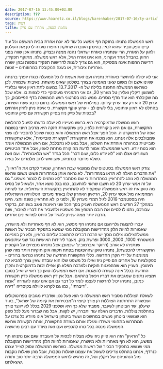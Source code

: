 ```yaml
---
date: 2017-07-16 13:45:00+03:00
description: ???
source: https://www.haaretz.co.il/blogs/karenhaber/2017-07-16/ty-article/0000017f-f8d6-d47e-a37f-f9fefa300000
tags: דעות
title: מחמת הספק, מתחרז עם פייק
---
```


ראש הממשלה נתניהו בחזקת חף מפשע כל עוד לא יוכח אחרת בבית המשפט וכל עוד קיים ספק סביר שהוא זכאי. בהינתן העובדה שחזקת החפות נועדה לרסן את השלטון ולהגן על האזרח, הרי שנתניהו כאזרח ישראלי נהנה ממנה ובצדק. נתניהו אכן שווה בפני החוק בהבדל אחד ועקרוני, הוא אינו אזרח רגיל, אלא ראש ממשלה. מתוקף תפקידו, דרישת החפות אינה מספיקה, הוא גם צריך לענות לדרישות תפקיד נוספות ובהן יושרה ואחריות ציבורית, או בעגה המקובלת במחוזותינו – זוטות.

אני לא יכולה להיחשד כאוהדת נתניהו ועם זאת אשמח לו כל המועלה כנגדו יופרך בהנחה שאינו אשם ולו משום שאני מאמינה בצורך בשלטון שאינו מושחת, נאיבית שכמותי. לכן כשראש הממשלה התפנה בלילה של ה- 13.7.2017 במעונו לתת ראיון אישי ובלעדי לשמעון ריקלין ואלירן טל מערוץ 20, גם אני התפניתי מעיסוקיי כדי לצפות בו. אלא שכל מה שקיבלתי הוא עוד מדף מסרים. ממש כמו בסרטוני ראש הממשלה בדף הפייסבוק, כך ערוץ 20 הוא רק עוד ערוץ קידום. במילותיו של ראש הממשלה בתום כרבע שעת השיחה, בהחלט לא ראיון עיתונאי, בלי לשים לב - ערוץ עוקף תקשורת. כי איפה ניתן להזין אזרחים בכפית של פייק ניוז בפייק תקשורת עם פייק עיתונאי?

ראש ממשלה שדמוקרטיה היא בראש מעייניו לא יעלה בדעתו לפעול להחלשת התקשורת, גם אם היא ביקורתית כלפיו, כיון שתקשורת חזקה היא מרכיב חיוני בנשמת אפה של הדמוקרטיה. הכל הפוך אצל ראש הממשלה והוא בטוח שיוכל להסביר לנו שמי שמבולבלים אלה אנחנו. הוא מכנה את התקשורת "תקשורת סובייטית", אלא שתקשורת סובייטית במהותה אוהדת את השלטון, אבל בואו לא נתבלבל, אם ראש הממשלה אומר הוא בטח יודע. ראש שהממשלה אמור לדעת מה קורה מתחת לאפו, אבל אחד הביטויים השגורים אצלו הוא "לא יודע כלום, שום דבר" הכל בגדר "אש מלאכותית". ועם זאת כשלא מדובר בנתניהו, עשן ואש לרוב מלמדים על בעיה.

צודק ראש הממשלה בסטטוס שלו ממוצאי שבת האחרון, שנועד לקדם את ה"ראיון", "את הדברים האלה לא תראו במהדורות". לא נראה אותן במהדורות פשוט משום שראש הממשלה לא נוהג להתראיין במהדורות כי שם מסתבר "לא נותנים לו לגמור משפט." גם על זה אנשי ערוץ 20 לא חשבו שראוי להתעכב, כמו בכל נושא אחר, ולשאול על בסיס מה טוען את זה ראש הממשלה שמקפיד לא להתראיין בתקשורת הישראלית. עד לשיחה המחמיאה מול אנשי ערוץ 20, הריאיון האחרון שלו באחד מערוצי הטלוויזיה הישראלית היה בספטמבר 2016 לגיל תמרי מערוץ 10, ולפני כן לא התראיין כשנה וחצי. היינו במהלך 27 חודשים ראש הממשלה העניק בסך הכל שני ראיונות ואגב בשניהם, בדקתי עבורכם, נתנו לו לסיים את רובם המוחץ של משפטיו ולהעביר את דבריו לציבור, שזה הרבה יותר ממה שניתן להגיד על היחס למרואיינים אחרים.

 עברו לתצוגת גלריהגם אם נתניהו חף מפשע, הוא לא חף מאחריות ולא מיושרה, שאמורות להיות חלק מהדרישות המקובלת ממי שנושא בתפקיד הבכיר של ראשות ממשלהצילום: צילום מסך יש הרבה דברים להתעכב עליהם בראיון, ולא רק במניינם המשטרתי 1000, 2000, 3000 ופרשת בזק. מעבר לירידות האישיות נגד שני עיתונאים שנתניהו לא אוהב (דרוקר ואברמוביץ' שכמובן אצל נתניהו מנצחים על הקמפיין התקשורתי להכפשתו), נתניהו טוען שההפגנות בפתח תקווה אינן חוקיות ויותר מזה שהן ממומנות על ידי הקרן החדשה. כללי התקשורת החדשה של נתניהו כנראה ברורים - ספקולציות של אחרים הם פייק ניוז ואילו כל משפט שלו הוא עובדה שאין צורך להביא לה תימוכין. העניין הוא שההפגנות חוקיות ולמרבה הפלא הן אפילו זכות בדמוקרטיה והקרן החדשה בכלל אינה קשורה להפגנות. אם ראש הממשלה טוען כך ראוי שיואיל בטובו וימציא נתונים שמגבים את דבריו ויפעל בהתאם. אבל אין דין ראש ממשלה כדין תקשורת כמובן, נתניהו יכול להרשות לעצמו לומר כל דבר גם אם אינו עונה להגדרה "אמת דיברתי", כמו גם לקרוא לווילה בקיסריה "דירה".

לשאלת הצוללות מסביר ראש הממשלה כי הוא פעל נכון ושדבריו מגובים בפרוטוקולים ושבשורה התחתונה הצוללות הן צורך קיומי ה"מבטיחות את קיומה של ישראל", בעוד שיעלון, שר הביטחון לשעבר, מסביר שלא כך היא ושלפני 2029 בכלל לא ייווצר צורך בהחלפת צוללות. הדברים האלה עוד יתבררו, יש לקוות, אבל מה שברור מעל לכל ספק הוא שנושאי ביטחון נעשים במחשכים וששר ביטחון בישראל אינו מיודע כל צרכו על המתרחש בתחומי משרדו ומגלה אותם בעזרת התקשורת, אותה תקשורת שראש הממשלה מנסה בכל כוחו להכפיש ועם זאת מיודד עם רבים מראשיה.

כל "הראיון" הזה הוא פייק ניוז שלא מצליח לכסות על העובדה שגם אם נתניהו חף מפשע, הוא לא חף מאחריות ולא מיושרה, שאמורות להיות חלק מהדרישות המקובלת ממי שנושא בתפקיד הבכיר של ראשות ממשלה. כשראש הממשלה עסוק לצייר עצמו כנרדף, אנחנו בהחלט צריכים לשאול את עצמנו שאלות נוקבות, אבל מהן שאלות נוקבות מול הנהוניהם של ריקלין וטל, זה מרגיש לראש הממשלה הרבה יותר טוב ותודה ששאלתם.